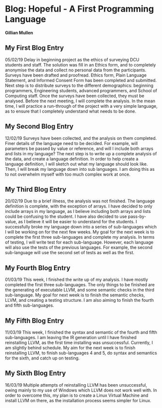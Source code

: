 # Blog: Hopeful - A First Programming Language

**Gillian Mullen**

## My First Blog Entry

05/02/19
Delay in beginning project as the ethics of surveying DCU students and staff. The solution was fill in an Ethics form, and to completely anonymise the data and collect no personal data from the participants.
Surveys have been drafted and proofread. Ethics form, Plain Language Statement, and Informed Consent Form has been completed and submitted.
Next step is to distribute surveys to the different demographics: beginning programmers, Engineering students, advanced programmers, and School of Computing staff. Once the surveys have been collected, they must be analysed.
Before the next meeting, I will complete the analysis. In the mean time, I will practice a run-through of the project with a very simple language, as to ensure that I completely understand what needs to be done.

## My Second Blog Entry

12/02/19
Surveys have been collected, and the analysis on them completed.
Finer details of the language need to be decided. For example, will parameters be passed by value or reference, and will I include both arrays and lists in my language?
The next step is to write up a complete analysis of the data, and create a language definition. In order to help create a language definition, I will sketch out what my language should look like. Then, I will break my language down into sub languages. I am doing this as to not overwhelm myself with too much complex work at once.

## My Third Blog Entry

20/02/19
Due to a brief illness, the analysis was not finished. The language definition is complete, with the exception of arrays. I have decided to only include arrays in my language, as I believe including both arrays and lists could be confusing to the student. I have also decided to use pass-by-value, as I believe it will be easier to understand for the students. I successfully broke my language down into a series of sub-languages which I will be working on for the next few weeks.
My goal for the next week is to complete the first three sub-languages and complete my analysis.
In terms of testing, I will write test for each sub-language. However, each language will also use the tests of the previous languages. For example, the second sub-language will use the second set of tests as well as the first.

## My Fourth Blog Entry

01/03/19
This week, I finished the write up of my analysis. I have mostly completed the first three sub-languages. The only things to be finished are the generating of executable LLVM, and some semantic checks in the third sub-language.
My goal for next week is to finish the semantic checks, LLVM, and creating a testing structure. I am also aiming to finish the fourth and fifth sub-languages.

## My Fifth Blog Entry

11/03/19
This week, I finished the syntax and semantic of the fourth and fifth sub-languages. I am leaving the IR generation until I have finished reinstalling LLVM, as the first time installing was unsuccessful. Currently, I am slightly behind schedule.
My aim for the next week is to finish reinstalling LLVM, to finish sub-languages 4 and 5, do syntax and semantics for the sixth, and catch up on testing.

## My Sixth Blog Entry

16/03/19
Multiple attempts of reinstalling LLVM has been unsuccessful, owing mainly to my use of Windows which LLVM does not work well with.  In order to overcome this, my plan is to create a Linux Virtual Machine and install LLVM on there, as the installation process seems simpler for Linux.
